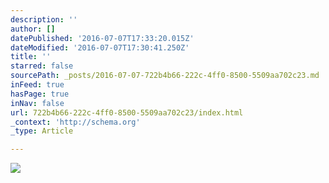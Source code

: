 ```yaml
---
description: ''
author: []
datePublished: '2016-07-07T17:33:20.015Z'
dateModified: '2016-07-07T17:30:41.250Z'
title: ''
starred: false
sourcePath: _posts/2016-07-07-722b4b66-222c-4ff0-8500-5509aa702c23.md
inFeed: true
hasPage: true
inNav: false
url: 722b4b66-222c-4ff0-8500-5509aa702c23/index.html
_context: 'http://schema.org'
_type: Article

---
```

![](https://the-grid-user-content.s3-us-west-2.amazonaws.com/3d7209d0-c645-4308-83da-261c5d87a085.jpg)